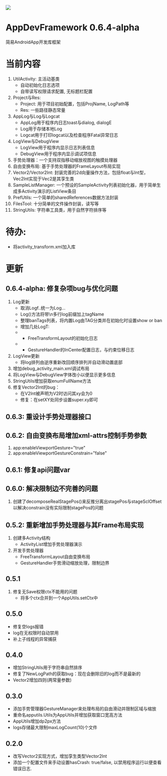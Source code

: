 [![](https://jitpack.io/v/AIDEProjects/AppDevFramework.svg)](https://jitpack.io/#AIDEProjects/AppDevFramework)

# AppDevFramework 0.6.4-alpha
简易AndroidApp开发库框架

# 当前内容
1. UtilActivity: 主活动基类
	- 自动初始化日志选项
	- 自带读写权限请求配置, 无标题栏配置
1. Project与Res:
	- Project: 用于项目初始配置，包括ProjName, LogPath等
	- Res: 一些路径静态常量
1. AppLog与Log与Logcat
	- AppLog用于程序内日志toast与dialog, dialogE
	- Log用于存储本地Log
	- Logcat用于打印logcat以及检查程序Fatal异常日志
1. LogView与DebugView
	- LogView用于程序内显示日志列表信息
	- DebugView用于程序内显示调试项信息
1. 手势处理器：一个支持双指移动缩放视图的触摸处理器
1. 自由变换布局: 基于手势处理器的FrameLayout布局实现
1. Vector2/Vector2Int: 封装完善的2d向量操作方法，包括float与Int型，Vec2Int实现于Vec2是其孪生类
1. SampleListManager: 一个预设的SampleActivity列表初始化器，用于简单生成多Activity演示的ListView条目
1. PrefUtils: 一个简单的sharedReferences数据方法封装
1. FilesTool: 十分简单的文件操作封装，读写等
1. StringUtils: 字符串工具类，用于自然字符排序等

# 待办: 
- 将activity_transform.xml加入库

# 更新
## 0.6.4-alpha: 修复杂项bug与优化问题
1. Log更新
	- 取消Logf..统一为Log...
	- Log()方法将带\n多行log前缀加上tagName
	- 整理banTags列表，将内置Log由TAG分类并在初始化时设置show or ban
	- 增加几处LogT: 
	- - FreeTransformLayout的初始化日志
	- - GestureHandler的InCenter配置日志，与约束位移日志
1. LogView更新
	- 将log排列由逆序重新改回顺序排列并自动滑动置底部
1. 增加debug_activity_main.xml调试布局
1. 将LogView与DebugView字体改小以便显示更多信息
1. StringUtils增加获取enumFullName方法
1. 修复Vector2Int的bug：
	- 在V2Int被声明为V2时访问其xy会为0
	- 修复：在setXY处同步设置super.xy即可

## 0.6.3: 重设计手势处理器接口

## 0.6.2: 自由变换布局增加xml-attrs控制手势参数
1. app:enableViewportGesture="true"
2. app:enableViewportGestureConstrain="false"

## 0.6.1: 修复api问题var

## 0.6.0: 解决限制边不完善的问题
1. 创建了decomposeRealStagePos()来反推分离出stagePos与stageSclOffset以解决constrain没有实际限制stagePos的问题

## 0.5.2: 重新增加手势处理器与其Frame布局实现
1. 创建多Activity结构
	- ActivityList增加手势处理器演示
1. 开发手势处理器
	- FreeTransformLayout自由变换布局
	- GestureHandler手势滑动缩放处理，限制边界

## 0.5.1
1. 修复无Save权限ctx不能用的问题
	- 将多个ctx合并到一个AppUtils.setCtx中


## 0.5.0
- 修复空logs报错
- log在无权限时自动禁用
- 补上子线程的异常捕获

## 0.4.0
- 增加StringUtils用于字符串自然排序
- 修复了NewLogPath的获取bug：现在会删除旧的log而不是最新的
- Vector2增加四则(两常量参数)

## 0.3.0
- 添加手势管理器GestureManager来处理布局的自由滑动并限制区域与缩放
- 重命名apputils.Utils为AppUtils并增加获取窗口宽高方法
- AppUtils增加dp2px方法
- logs存储最大限制maxLogCount(10)个文件

## 0.2.0
- 改写Vector2实现方式，增加孪生类型Vector2Int
- 添加一个配置文件来手动设置hasCrash: true/false, 以禁用程序运行以便查看错误日志.


